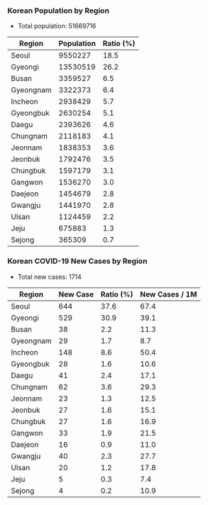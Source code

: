 ### Korean Population by Region
* Total population: 51669716

| Region   | Population | Ratio (%) |
| -------- | ---------- | --------- |
| Seoul    | 9550227    | 18.5      |
| Gyeongi  | 13530519   | 26.2      |
| Busan    | 3359527    | 6.5       |
| Gyeongnam| 3322373    | 6.4       |
| Incheon  | 2938429    | 5.7       |
| Gyeongbuk| 2630254    | 5.1       |
| Daegu    | 2393626    | 4.6       |
| Chungnam | 2118183    | 4.1       |
| Jeonnam  | 1838353    | 3.6       |
| Jeonbuk  | 1792476    | 3.5       |
| Chungbuk | 1597179    | 3.1       |
| Gangwon  | 1536270    | 3.0       |
| Daejeon  | 1454679    | 2.8       |
| Gwangju  | 1441970    | 2.8       |
| Ulsan    | 1124459    | 2.2       |
| Jeju     | 675883     | 1.3       |
| Sejong   | 365309     | 0.7       |


### Korean COVID-19 New Cases by Region
* Total new cases: 1714

| Region   | New Case | Ratio (%) | New Cases / 1M |
| -------- | -------- | --------- | -------------- |
| Seoul    | 644      | 37.6      | 67.4           |
| Gyeongi  | 529      | 30.9      | 39.1           |
| Busan    | 38       | 2.2       | 11.3           |
| Gyeongnam| 29       | 1.7       | 8.7            |
| Incheon  | 148      | 8.6       | 50.4           |
| Gyeongbuk| 28       | 1.6       | 10.6           |
| Daegu    | 41       | 2.4       | 17.1           |
| Chungnam | 62       | 3.6       | 29.3           |
| Jeonnam  | 23       | 1.3       | 12.5           |
| Jeonbuk  | 27       | 1.6       | 15.1           |
| Chungbuk | 27       | 1.6       | 16.9           |
| Gangwon  | 33       | 1.9       | 21.5           |
| Daejeon  | 16       | 0.9       | 11.0           |
| Gwangju  | 40       | 2.3       | 27.7           |
| Ulsan    | 20       | 1.2       | 17.8           |
| Jeju     | 5        | 0.3       | 7.4            |
| Sejong   | 4        | 0.2       | 10.9           |